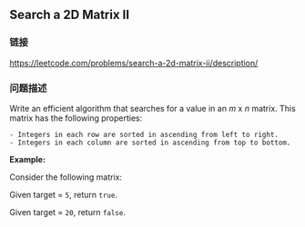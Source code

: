 ## Search a 2D Matrix II  
### 链接  
https://leetcode.com/problems/search-a-2d-matrix-ii/description/  
### 问题描述
Write an efficient algorithm that searches for a value in an *m* x *n* matrix. This matrix has the following properties:

	- Integers in each row are sorted in ascending from left to right.
	- Integers in each column are sorted in ascending from top to bottom.

**Example:**

Consider the following matrix:

Given&nbsp;target&nbsp;=&nbsp;`5`, return&nbsp;`true`.

Given&nbsp;target&nbsp;=&nbsp;`20`, return&nbsp;`false`.
